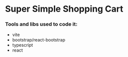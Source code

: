 # Super Simple Shopping Cart

### Tools and libs used to code it:

- vite
- bootstrap/react-bootstrap
- typescript
- react
